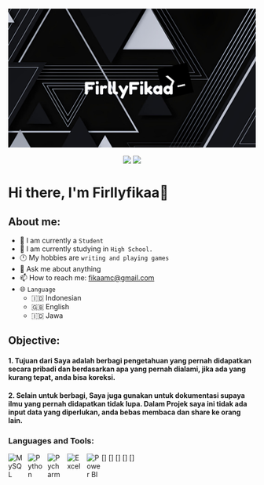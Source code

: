 [![firllyfikaa header](https://github.com/firllyfikaa/firllyfikaa/blob/main/profile.png)](https://github.com/firllyfikaa/)


<p align="center">
  <img src="https://visitor-badge.laobi.icu/badge?page_id=firllyfikaa.firllyfikaa" />
  <a href="https://github.com/firllyfikaa"><img src="https://img.shields.io/github/followers/firllyfikaa?label=followers&style=social"/></a>
  </a>
</p>

# Hi there, I'm Firllyfikaa👋
## About me:
- 👤 I am currently a `Student`
- 🏫 I am currently studying in `High School.`
- 🕛 My hobbies are `writing and playing games`
- 💬 Ask me about anything
- 📫 How to reach me: fikaamc@gmail.com
- 🌐 `Language`
   - 🇮🇩 Indonesian
   - 🇬🇧 English
   - 🇮🇩 Jawa

## Objective:

#### 1. Tujuan dari Saya adalah berbagi pengetahuan yang pernah didapatkan secara pribadi dan berdasarkan apa yang pernah dialami, jika ada yang kurang tepat, anda bisa koreksi.

#### 2. Selain untuk berbagi, Saya juga gunakan untuk dokumentasi supaya ilmu yang pernah didapatkan tidak lupa. Dalam Projek saya ini tidak ada input data yang diperlukan, anda bebas membaca dan share ke orang lain.


### Languages and Tools:

[<img align="left" alt="MySQL" width="30px" src="https://cdn.jsdelivr.net/gh/devicons/devicon/icons/mysql/mysql-original.svg" style="padding-right:10px;" />]
[<img align="left" alt="Python" width="30px" src="https://upload.wikimedia.org/wikipedia/commons/thumb/c/c3/Python-logo-notext.svg/110px-Python-logo-notext.svg.png?20100317150552" style="padding-right:10px;" />]
[<img align="left" alt="Pycharm" width="30px" src="https://upload.wikimedia.org/wikipedia/commons/thumb/1/1d/PyCharm_Icon.svg/220px-PyCharm_Icon.svg.png" style="padding-right:10px;" />]
[<img align="left" alt="Excel" width="30px" src="https://is2-ssl.mzstatic.com/image/thumb/Purple126/v4/a8/fd/5a/a8fd5a84-c6f1-355f-3b9f-6e86598efaa3/XCEL.png/1200x630bb.png" style="padding-right:10px;" />]
[<img align="left" alt="Power BI" width="30px" src="https://powerbi.microsoft.com/pictures/application-logos/svg/powerbi.svg" style="padding-right:0px;" />]
<br />
<br />
